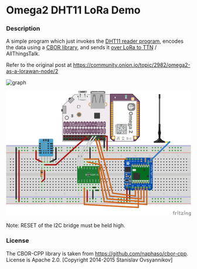 # Omega2 DHT11 LoRa Demo

### Description

A simple program which just invokes the [DHT11 reader program](https://github.com/h0l0gram/omega2-checkHumidity), encodes the data using a [CBOR library](https://github.com/naphaso/cbor-cpp), and sends it [over LoRa to TTN](https://github.com/maxgerhardt/omega2-lmic-lorawan) / AllThingsTalk.

Refer to the original post at https://community.onion.io/topic/2982/omega2-as-a-lorawan-node/2

![graph](https://community.onion.io/assets/uploads/files/1529839853743-allthingstalk_data.png)

![board](https://raw.githubusercontent.com/maxgerhardt/omega2-dht11-lora-demo/master/schematics/omega_lora_dht11_Steckplatine.png)

Note: RESET of the I2C bridge must be held high.

### License

The CBOR-CPP library is taken from https://github.com/naphaso/cbor-cpp. License is Apache 2.0. [Copyright 2014-2015 Stanislav Ovsyannikov]
